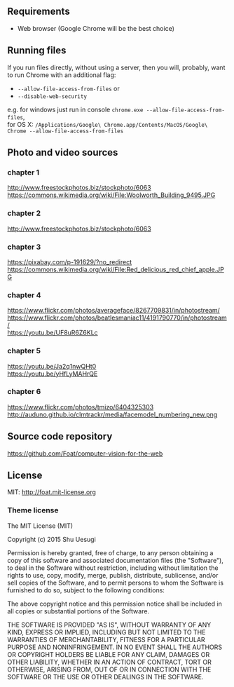 ## Requirements

* Web browser (Google Chrome will be the best choice)

## Running files
If you run files directly, without using a server, then you will, probably, want to run Chrome with an additional flag:

* `--allow-file-access-from-files` or
* `--disable-web-security`

e.g. for windows just run in console `chrome.exe --allow-file-access-from-files`,  
for OS X: ```/Applications/Google\ Chrome.app/Contents/MacOS/Google\ Chrome --allow-file-access-from-files```

## Photo and video sources

### chapter 1
http://www.freestockphotos.biz/stockphoto/6063  
https://commons.wikimedia.org/wiki/File:Woolworth_Building_9495.JPG

### chapter 2
http://www.freestockphotos.biz/stockphoto/6063

### chapter 3
https://pixabay.com/p-191629/?no_redirect  
https://commons.wikimedia.org/wiki/File:Red_delicious_red_chief_apple.JPG

### chapter 4
https://www.flickr.com/photos/averageface/8267709831/in/photostream/  
https://www.flickr.com/photos/beatlesmaniac11/4191790770/in/photostream/  
https://youtu.be/UF8uR6Z6KLc

### chapter 5
https://youtu.be/Ja2q1nwQHt0  
https://youtu.be/yHfLyMAHrQE

### chapter 6
https://www.flickr.com/photos/tmizo/6404325303  
http://auduno.github.io/clmtrackr/media/facemodel_numbering_new.png

## Source code repository
https://github.com/Foat/computer-vision-for-the-web

## License
MIT: http://foat.mit-license.org

### Theme license
The MIT License (MIT)

Copyright (c) 2015 Shu Uesugi

Permission is hereby granted, free of charge, to any person obtaining a copy
of this software and associated documentation files (the "Software"), to deal
in the Software without restriction, including without limitation the rights
to use, copy, modify, merge, publish, distribute, sublicense, and/or sell
copies of the Software, and to permit persons to whom the Software is
furnished to do so, subject to the following conditions:

The above copyright notice and this permission notice shall be included in all
copies or substantial portions of the Software.

THE SOFTWARE IS PROVIDED "AS IS", WITHOUT WARRANTY OF ANY KIND, EXPRESS OR
IMPLIED, INCLUDING BUT NOT LIMITED TO THE WARRANTIES OF MERCHANTABILITY,
FITNESS FOR A PARTICULAR PURPOSE AND NONINFRINGEMENT. IN NO EVENT SHALL THE
AUTHORS OR COPYRIGHT HOLDERS BE LIABLE FOR ANY CLAIM, DAMAGES OR OTHER
LIABILITY, WHETHER IN AN ACTION OF CONTRACT, TORT OR OTHERWISE, ARISING FROM,
OUT OF OR IN CONNECTION WITH THE SOFTWARE OR THE USE OR OTHER DEALINGS IN THE
SOFTWARE.
